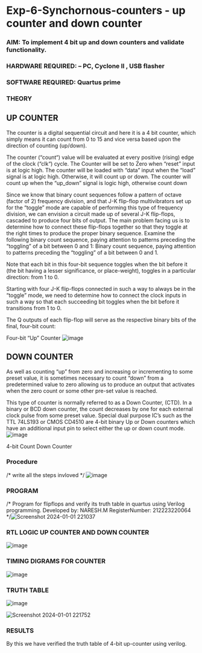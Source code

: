 # Exp-6-Synchornous-counters - up counter and down counter 
### AIM: To implement 4 bit up and down counters and validate  functionality.
### HARDWARE REQUIRED:  – PC, Cyclone II , USB flasher
### SOFTWARE REQUIRED:   Quartus prime
### THEORY 

## UP COUNTER 
The counter is a digital sequential circuit and here it is a 4 bit counter, which simply means it can count from 0 to 15 and vice versa based upon the direction of counting (up/down). 

The counter (“count“) value will be evaluated at every positive (rising) edge of the clock (“clk“) cycle.
The Counter will be set to Zero when “reset” input is at logic high.
The counter will be loaded with “data” input when the “load” signal is at logic high. Otherwise, it will count up or down.
The counter will count up when the “up_down” signal is logic high, otherwise count down

Since we know that binary count sequences follow a pattern of octave (factor of 2) frequency division, and that J-K flip-flop multivibrators set up for the “toggle” mode are capable of performing this type of frequency division, we can envision a circuit made up of several J-K flip-flops, cascaded to produce four bits of output.
The main problem facing us is to determine how to connect these flip-flops together so that they toggle at the right times to produce the proper binary sequence.
Examine the following binary count sequence, paying attention to patterns preceding the “toggling” of a bit between 0 and 1:
Binary count sequence, paying attention to patterns preceding the “toggling” of a bit between 0 and 1.

Note that each bit in this four-bit sequence toggles when the bit before it (the bit having a lesser significance, or place-weight), toggles in a particular direction: from 1 to 0.



 
 

Starting with four J-K flip-flops connected in such a way to always be in the “toggle” mode, we need to determine how to connect the clock inputs in such a way so that each succeeding bit toggles when the bit before it transitions from 1 to 0.

The Q outputs of each flip-flop will serve as the respective binary bits of the final, four-bit count:

 
 

Four-bit “Up” Counter
![image](https://user-images.githubusercontent.com/36288975/169644758-b2f4339d-9532-40c5-af40-8f4f8c942e2c.png)



## DOWN COUNTER 

As well as counting “up” from zero and increasing or incrementing to some preset value, it is sometimes necessary to count “down” from a predetermined value to zero allowing us to produce an output that activates when the zero count or some other pre-set value is reached.

This type of counter is normally referred to as a Down Counter, (CTD). In a binary or BCD down counter, the count decreases by one for each external clock pulse from some preset value. Special dual purpose IC’s such as the TTL 74LS193 or CMOS CD4510 are 4-bit binary Up or Down counters which have an additional input pin to select either the up or down count mode.
![image](https://user-images.githubusercontent.com/36288975/169644844-1a14e123-7228-4ed8-81a9-eb937dff4ac8.png)


4-bit Count Down Counter
### Procedure
/* write all the steps invloved */
![image](https://github.com/NARESHDC/Exp-7-Synchornous-counters-/assets/149348388/64f2ac69-ebdc-4cdb-b09b-4259a563df06)




### PROGRAM 
/*
Program for flipflops  and verify its truth table in quartus using Verilog programming.
Developed by: NARESH.M
RegisterNumber:  212223220064
*/![Screenshot 2024-01-01 221037](https://github.com/NARESHDC/Exp-7-Synchornous-counters-/assets/149348388/3ef63914-b31a-4183-81dd-185a1538c50f)







### RTL LOGIC UP COUNTER AND DOWN COUNTER  
![image](https://github.com/NARESHDC/Exp-7-Synchornous-counters-/assets/149348388/249f0ccd-f11a-430e-a9c5-d42d286238e1)









### TIMING DIGRAMS FOR COUNTER  

![image](https://github.com/NARESHDC/Exp-7-Synchornous-counters-/assets/149348388/ce4b6fa9-6850-4504-b592-a4c7cabae63f)




### TRUTH TABLE 
![image](https://github.com/NARESHDC/Exp-7-Synchornous-counters-/assets/149348388/ffaf4837-5aad-452f-a04f-102b14d6df39)


![Screenshot 2024-01-01 221752](https://github.com/NARESHDC/Exp-7-Synchornous-counters-/assets/149348388/8be81053-2a90-4350-bf89-1b0936bf9c85)




### RESULTS 
By this we have verified the truth table of 4-bit up-counter using verilog.
